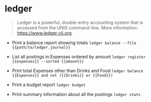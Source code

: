 # ledger
> Ledger is a powerful, double-entry accounting system that is accessed from the UNIX command-line.
> More information: <https://www.ledger-cli.org>.

- Print a balance report showing totals
`ledger balance --file {{path/to/ledger.journal}}`

- List all postings in Expenses ordered by amount
`ledger register {{expenses}} --sorted {{amount}}`

- Print total Expenses other than Drinks and Food
`ledger balance {{Expenses}} and not ({{Drinks}} or {{Food}})`

- Print a budget report
`ledger budget`

- Print summary information about all the postings
`ledger stats`
